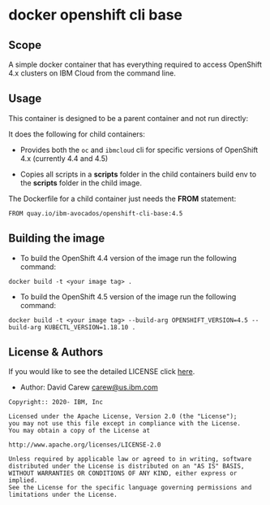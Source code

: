 # docker openshift cli base

## Scope

A simple docker container that has everything required to access OpenShift 4.x clusters on  IBM Cloud from the command line.

## Usage
This container is designed to be a parent container and not run directly:

It does the following for child containers:

- Provides both the  `oc` and `ibmcloud` cli for specific versions of OpenShift 4.x (currently 4.4 and 4.5)

- Copies all scripts in a **scripts** folder in the  child containers build env to the **scripts** folder in the child image.

The Dockerfile for a child container just needs the **FROM** statement:

```
FROM quay.io/ibm-avocados/openshift-cli-base:4.5
```

## Building the image

- To build the OpenShift 4.4 version of the image run the following command:
```
docker build -t <your image tag> .
```
- To build the OpenShift 4.5 version of the image run the following command:
```
docker build -t <your image tag> --build-arg OPENSHIFT_VERSION=4.5 --build-arg KUBECTL_VERSION=1.18.10 .
```

## License & Authors

If you would like to see the detailed LICENSE click [here](./LICENSE).

- Author: David Carew <carew@us.ibm.com>
```text
Copyright:: 2020- IBM, Inc

Licensed under the Apache License, Version 2.0 (the "License");
you may not use this file except in compliance with the License.
You may obtain a copy of the License at

http://www.apache.org/licenses/LICENSE-2.0

Unless required by applicable law or agreed to in writing, software
distributed under the License is distributed on an "AS IS" BASIS,
WITHOUT WARRANTIES OR CONDITIONS OF ANY KIND, either express or implied.
See the License for the specific language governing permissions and
limitations under the License.
```
